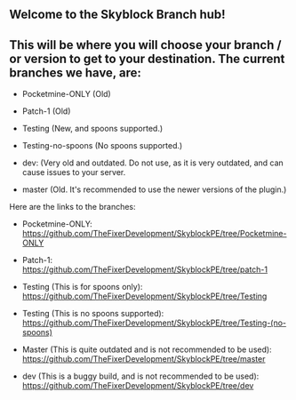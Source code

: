 ## Welcome to the Skyblock Branch hub!

## This will be where you will choose your branch / or version to get to your destination. The current branches we have, are:
* Pocketmine-ONLY (Old)

* Patch-1 (Old)

* Testing (New, and spoons supported.)

* Testing-no-spoons (No spoons supported.)

* dev: (Very old and outdated. Do not use, as it is very outdated, and can cause issues to your server.

* master (Old. It's recommended to use the newer versions of the plugin.)


Here are the links to the branches:

* Pocketmine-ONLY: https://github.com/TheFixerDevelopment/SkyblockPE/tree/Pocketmine-ONLY

* Patch-1: https://github.com/TheFixerDevelopment/SkyblockPE/tree/patch-1

* Testing (This is for spoons only): https://github.com/TheFixerDevelopment/SkyblockPE/tree/Testing

* Testing (This is no spoons supported): https://github.com/TheFixerDevelopment/SkyblockPE/tree/Testing-(no-spoons)

* Master (This is quite outdated and is not recommended to be used): https://github.com/TheFixerDevelopment/SkyblockPE/tree/master

* dev (This is a buggy build, and is not recommended to be used): https://github.com/TheFixerDevelopment/SkyblockPE/tree/dev
